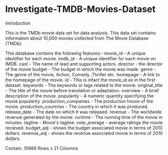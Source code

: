 # Investigate-TMDB-Movies-Dataset

Introduction

This is the TMDb movie data set for data analysis. This data set contains information about 10,000 movies collected from The Movie Database (TMDb).

This database contains the following features:-
movie_id - A unique identifier for each movie.
imdb_id - A unique identifier for each movie on IMDB.
cast - The name of lead and supporting actors.
director - the director of the movie
budget - The budget in which the movie was made.
genre - The genre of the movie, Action, Comedy ,Thriller etc.
homepage - A link to the homepage of the movie.
id - This is infact the movie_id as in the first dataset.
keywords - The keywords or tags related to the movie.
original_title - The title of the movie before translation or adaptation.
overview - A brief description of the movie.
popularity - A numeric quantity specifying the movie popularity.
production_companies - The production house of the movie.
production_countries - The country in which it was produced.
release_date - The date on which it was released.
revenue - The worldwide revenue generated by the movie.
runtime - The running time of the movie in minutes.
tagline - Movie's tagline.
vote_average - average ratings the movie recieved.
budget_adj - shows the budget associated movie in terms of 2010 dollars.
revenue_adj - shows the revenue associated movie in terms of 2010 dollars.

Contain:
10866 Rows x 21 Columns
